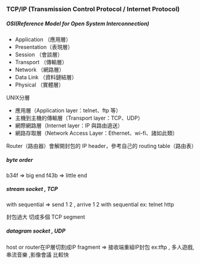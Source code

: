### TCP/IP (Transmission Control Protocol / Internet Protocol)



##### OSI(Reference Model for Open System Interconnection)

- Application （應用層）
- Presentation（表現層）
- Session     （會談層）
- Transport   （傳輸層）
- Network     （網路層）
- Data Link   （資料鏈結層）
- Physical    （實體層）

UNIX分層
- 應用層（Application layer：telnet、ftp 等）
- 主機到主機的傳輸層（Transport layer：TCP、UDP）
- 網際網路層（Internet layer：IP 與路由遶送）
- 網路存取層（Network Access Layer：Ethernet、wi-fi、諸如此類）

Router（路由器）會解開封包的 IP header，參考自己的 routing table（路由表）




##### byte order
b34f => big end
f43b => little end


##### stream socket , TCP
with sequential => send 1 2  , arrive 1 2 with sequential
ex: telnet http

封包過大 切成多個 TCP segment

##### datagram socket , UDP
host or router在IP層切割成IP fragment => 接收端重組IP封包
ex:tftp , 多人遊戲,串流音樂 ,影像會議
比較快